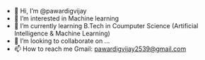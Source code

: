 - 👋 Hi, I’m @pawardigvijay
- 👀 I’m interested in Machine learning
- 🌱 I’m currently learning B.Tech in Coumputer Science (Artificial Intelligence & Machine Learning)
- 💞️ I’m looking to collaborate on ...
- 📫 How to reach me Gmail: pawardigvijay2539@gmail.com

<!---
pawardigvijay/pawardigvijay is a ✨ special ✨ repository because its `README.md` (this file) appears on your GitHub profile.
You can click the Preview link to take a look at your changes.
--->
